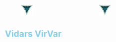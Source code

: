 <header><div><img src="./LOOGOO.png" alt="3 Vs logo" id="logo" width="40" height="37" >
<img align="right" src="./LOOGOO.png" alt="3 Vs logo" id="logo" width="40" height="37" ></div>
     
 <div><h1 align="center" style="color:#87CEEB">Vidars VirVar</h1></div></header>
 
